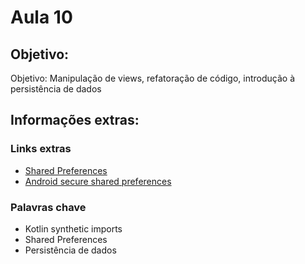 # Aula 10

## Objetivo:
Objetivo: Manipulação de views, refatoração de código, introdução à persistência de dados

## Informações extras:

### Links extras
- [Shared Preferences](https://developer.android.com/training/data-storage/shared-preferences)
- [Android secure shared preferences](https://medium.com/@vashisthg/android-secure-shared-preferences-10f8356a4c2b)

### Palavras chave
- Kotlin synthetic imports
- Shared Preferences
- Persistência de dados


